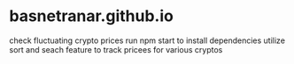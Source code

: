 # basnetranar.github.io
check fluctuating crypto prices
run npm start to install dependencies
utilize sort and seach feature to track pricees for various cryptos
